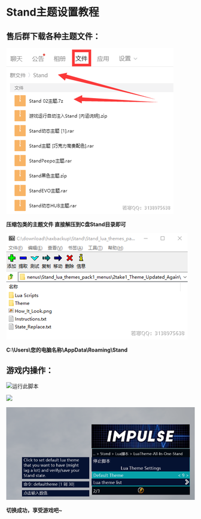 # Stand主题设置教程

## **售后群下载各种主题文件：**

![这里以此文件来做例子,其他主题文件请举一反三](<../../.gitbook/assets/image (34).png>)

**压缩包类的主题文件 直接解压到C盘Stand目录即可**

![](<../../.gitbook/assets/image (40).png>)

**C:\Users\您的电脑名称\AppData\Roaming\Stand**

## **游戏内操作：**

![运行此脚本](../../.gitbook/assets/a15778f06ed3a0b9e3f97a867ff493f1\_spaces%2F7YXEHggLzaiKwZjRSOD4%2Fuploads%2FF5uokEoMQoDOKqKFB4fW%2F4\_alt=media\&token=2878f078-fbe2-4216-af59-3d1ea5a65632.png)

![](../../.gitbook/assets/2791c547761bd799ce850657c8ae0339\_spaces%2F7YXEHggLzaiKwZjRSOD4%2Fuploads%2FJVSDyvq65iYUmzj7sAWf%2F5\_alt=media\&token=8f7834ab-6738-4db8-ae59-c5b3d1b80517.png)

![](<../../.gitbook/assets/image (24) (1) (1) (1).png>)

**切换成功，享受游戏吧\~**
